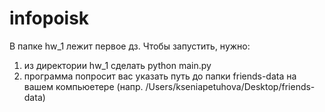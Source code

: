 # infopoisk
В папке hw_1 лежит первое дз.
Чтобы запустить, нужно:
1) из директории hw_1 сделать python main.py
2) программа попросит вас указать путь до папки friends-data на вашем компьюетере (напр. /Users/kseniapetuhova/Desktop/friends-data)
